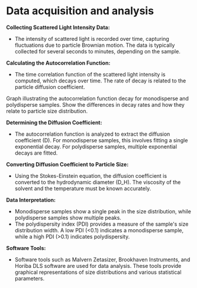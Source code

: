 # Data acquisition and analysis

**Collecting Scattered Light Intensity Data:**
- The intensity of scattered light is recorded over time, capturing fluctuations due to particle Brownian motion. The data is typically collected for several seconds to minutes, depending on the sample.

**Calculating the Autocorrelation Function:**
- The time correlation function of the scattered light intensity is computed, which decays over time. The rate of decay is related to the particle diffusion coefficient.

Graph illustrating the autocorrelation function decay for monodisperse and polydisperse samples. Show the differences in decay rates and how they relate to particle size distribution.

**Determining the Diffusion Coefficient:**
- The autocorrelation function is analyzed to extract the diffusion coefficient (D). For monodisperse samples, this involves fitting a single exponential decay. For polydisperse samples, multiple exponential decays are fitted.

**Converting Diffusion Coefficient to Particle Size:**
- Using the Stokes-Einstein equation, the diffusion coefficient is converted to the hydrodynamic diameter (D_H). The viscosity of the solvent and the temperature must be known accurately.

**Data Interpretation:**
- Monodisperse samples show a single peak in the size distribution, while polydisperse samples show multiple peaks.
- The polydispersity index (PDI) provides a measure of the sample's size distribution width. A low PDI (<0.1) indicates a monodisperse sample, while a high PDI (>0.1) indicates polydispersity.

**Software Tools:**
- Software tools such as Malvern Zetasizer, Brookhaven Instruments, and Horiba DLS software are used for data analysis. These tools provide graphical representations of size distributions and various statistical parameters.
